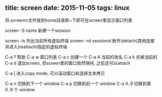 title: screen 
date: 2015-11-05
tags: linux
---
将.screenrc文件放到home目录即~下即可在screen里显示窗口列表

screen -S name 新建一个session

screen -ls 列出当前所有虚拟终端
screen -rd sessionid 断开(detach)其他连接并进入(reattach)指定的虚拟终端

C-a ? 帮助
C-a w 窗口列表
C-a c 创建一个
C-a A 当前的改名
C-a k 杀掉当前的
C-a d 退出screen, 但screen里的窗口依然保持, 之后还可以attach

C-a [ 进入copy mode, 可以滚动窗口和选择文本拷贝

C-a n 切换到下一个 window 
C-a p 切换到前一个 window 
C-a 0..9 切换到第 0..9 个 window 

